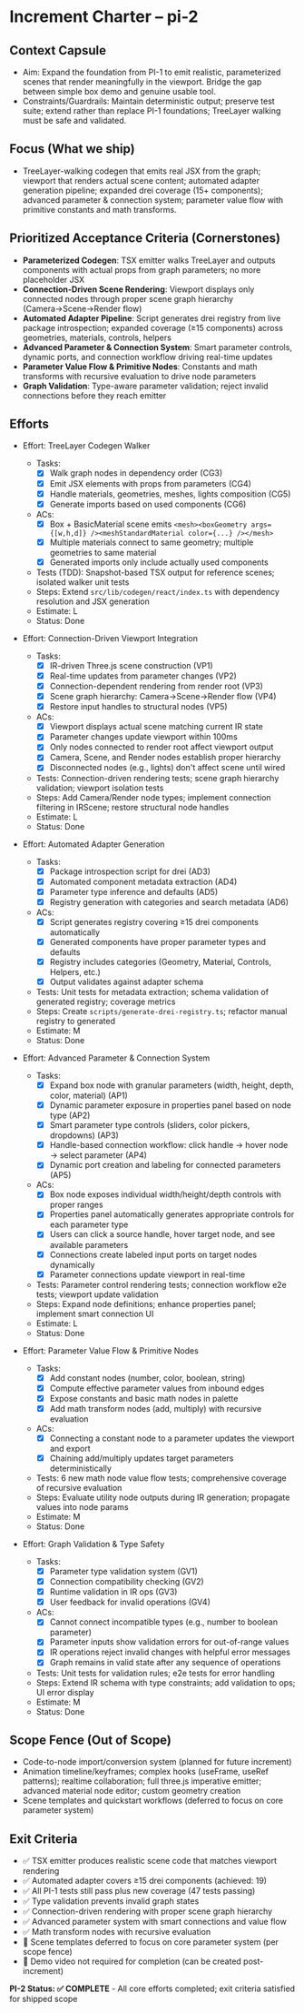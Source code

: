 # Increment Charter – pi-2

## Context Capsule

- Aim: Expand the foundation from PI-1 to emit realistic, parameterized scenes that render meaningfully in the viewport. Bridge the gap between simple box demo and genuine usable tool.
- Constraints/Guardrails: Maintain deterministic output; preserve test suite; extend rather than replace PI-1 foundations; TreeLayer walking must be safe and validated.

## Focus (What we ship)

- TreeLayer-walking codegen that emits real JSX from the graph; viewport that renders actual scene content; automated adapter generation pipeline; expanded drei coverage (15+ components); advanced parameter & connection system; parameter value flow with primitive constants and math transforms.

## Prioritized Acceptance Criteria (Cornerstones)

- **Parameterized Codegen**: TSX emitter walks TreeLayer and outputs components with actual props from graph parameters; no more placeholder JSX
- **Connection-Driven Scene Rendering**: Viewport displays only connected nodes through proper scene graph hierarchy (Camera→Scene→Render flow)
- **Automated Adapter Pipeline**: Script generates drei registry from live package introspection; expanded coverage (≥15 components) across geometries, materials, controls, helpers
- **Advanced Parameter & Connection System**: Smart parameter controls, dynamic ports, and connection workflow driving real-time updates
- **Parameter Value Flow & Primitive Nodes**: Constants and math transforms with recursive evaluation to drive node parameters
- **Graph Validation**: Type-aware parameter validation; reject invalid connections before they reach emitter

## Efforts

- Effort: TreeLayer Codegen Walker

  - Tasks:
    - [x] Walk graph nodes in dependency order (CG3)
    - [x] Emit JSX elements with props from parameters (CG4)
    - [x] Handle materials, geometries, meshes, lights composition (CG5)
    - [x] Generate imports based on used components (CG6)
  - ACs:
    - [x] Box + BasicMaterial scene emits `<mesh><boxGeometry args={[w,h,d]} /><meshStandardMaterial color={...} /></mesh>`
    - [x] Multiple materials connect to same geometry; multiple geometries to same material
    - [x] Generated imports only include actually used components
  - Tests (TDD): Snapshot-based TSX output for reference scenes; isolated walker unit tests
  - Steps: Extend `src/lib/codegen/react/index.ts` with dependency resolution and JSX generation
  - Estimate: L
  - Status: Done

- Effort: Connection-Driven Viewport Integration

  - Tasks:
    - [x] IR-driven Three.js scene construction (VP1)
    - [x] Real-time updates from parameter changes (VP2)
    - [x] Connection-dependent rendering from render root (VP3)
    - [x] Scene graph hierarchy: Camera→Scene→Render flow (VP4)
    - [x] Restore input handles to structural nodes (VP5)
  - ACs:
    - [x] Viewport displays actual scene matching current IR state
    - [x] Parameter changes update viewport within 100ms
    - [x] Only nodes connected to render root affect viewport output
    - [x] Camera, Scene, and Render nodes establish proper hierarchy
    - [x] Disconnected nodes (e.g., lights) don't affect scene until wired
  - Tests: Connection-driven rendering tests; scene graph hierarchy validation; viewport isolation tests
  - Steps: Add Camera/Render node types; implement connection filtering in IRScene; restore structural node handles
  - Estimate: L
  - Status: Done

- Effort: Automated Adapter Generation

  - Tasks:
    - [x] Package introspection script for drei (AD3)
    - [x] Automated component metadata extraction (AD4)
    - [x] Parameter type inference and defaults (AD5)
    - [x] Registry generation with categories and search metadata (AD6)
  - ACs:
    - [x] Script generates registry covering ≥15 drei components automatically
    - [x] Generated components have proper parameter types and defaults
    - [x] Registry includes categories (Geometry, Material, Controls, Helpers, etc.)
    - [x] Output validates against adapter schema
  - Tests: Unit tests for metadata extraction; schema validation of generated registry; coverage metrics
  - Steps: Create `scripts/generate-drei-registry.ts`; refactor manual registry to generated
  - Estimate: M
  - Status: Done

- Effort: Advanced Parameter & Connection System

  - Tasks:
    - [x] Expand box node with granular parameters (width, height, depth, color, material) (AP1)
    - [x] Dynamic parameter exposure in properties panel based on node type (AP2)
    - [x] Smart parameter type controls (sliders, color pickers, dropdowns) (AP3)
    - [x] Handle-based connection workflow: click handle → hover node → select parameter (AP4)
    - [x] Dynamic port creation and labeling for connected parameters (AP5)
  - ACs:
    - [x] Box node exposes individual width/height/depth controls with proper ranges
    - [x] Properties panel automatically generates appropriate controls for each parameter type
    - [x] Users can click a source handle, hover target node, and see available parameters
    - [x] Connections create labeled input ports on target nodes dynamically
    - [x] Parameter connections update viewport in real-time
  - Tests: Parameter control rendering tests; connection workflow e2e tests; viewport update validation
  - Steps: Expand node definitions; enhance properties panel; implement smart connection UI
  - Estimate: L
  - Status: Done

- Effort: Parameter Value Flow & Primitive Nodes

  - Tasks:
    - [x] Add constant nodes (number, color, boolean, string)
    - [x] Compute effective parameter values from inbound edges
    - [x] Expose constants and basic math nodes in palette
    - [x] Add math transform nodes (add, multiply) with recursive evaluation
  - ACs:
    - [x] Connecting a constant node to a parameter updates the viewport and export
    - [x] Chaining add/multiply updates target parameters deterministically
  - Tests: 6 new math node value flow tests; comprehensive coverage of recursive evaluation
  - Steps: Evaluate utility node outputs during IR generation; propagate values into node params
  - Estimate: M
  - Status: Done

- Effort: Graph Validation & Type Safety

  - Tasks:
    - [x] Parameter type validation system (GV1)
    - [x] Connection compatibility checking (GV2)
    - [x] Runtime validation in IR ops (GV3)
    - [x] User feedback for invalid operations (GV4)
  - ACs:
    - [x] Cannot connect incompatible types (e.g., number to boolean parameter)
    - [x] Parameter inputs show validation errors for out-of-range values
    - [x] IR operations reject invalid changes with helpful error messages
    - [x] Graph remains in valid state after any sequence of operations
  - Tests: Unit tests for validation rules; e2e tests for error handling
  - Steps: Extend IR schema with type constraints; add validation to ops; UI error display
  - Estimate: M
  - Status: Done

## Scope Fence (Out of Scope)

- Code-to-node import/conversion system (planned for future increment)
- Animation timeline/keyframes; complex hooks (useFrame, useRef patterns); realtime collaboration; full three.js imperative emitter; advanced material node editor; custom geometry creation
- Scene templates and quickstart workflows (deferred to focus on core parameter system)

## Exit Criteria

- ✅ TSX emitter produces realistic scene code that matches viewport rendering
- ✅ Automated adapter covers ≥15 drei components (achieved: 19)
- ✅ All PI-1 tests still pass plus new coverage (47 tests passing)
- ✅ Type validation prevents invalid graph states
- ✅ Connection-driven rendering with proper scene graph hierarchy
- ✅ Advanced parameter system with smart connections and value flow
- ✅ Math transform nodes with recursive evaluation
- 🔄 Scene templates deferred to focus on core parameter system (per scope fence)
- 🔄 Demo video not required for completion (can be created post-increment)

**PI-2 Status: ✅ COMPLETE** - All core efforts completed; exit criteria satisfied for shipped scope
